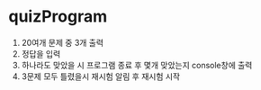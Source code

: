 # quizProgram
1. 20여개 문제 중 3개 출력
2. 정답을 입력
3. 하나라도 맞았을 시 프로그램 종료 후 몇개 맞았는지 console창에 출력
4. 3문제 모두 틀렸을시 재시험 알림 후 재시험 시작